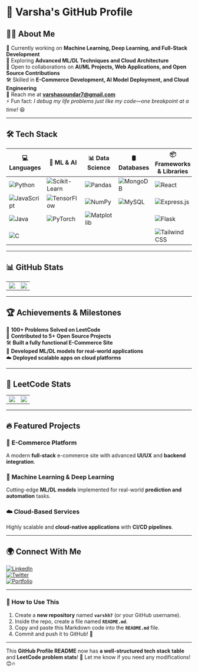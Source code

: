 # 🚀 **Varsha's GitHub Profile**  

## 👩‍💻 About Me  
🔭 Currently working on **Machine Learning, Deep Learning, and Full-Stack Development**  
🌱 Exploring **Advanced ML/DL Techniques and Cloud Architecture**  
👯 Open to collaborations on **AI/ML Projects, Web Applications, and Open Source Contributions**  
🛠️ Skilled in **E-Commerce Development, AI Model Deployment, and Cloud Engineering**  
📧 Reach me at **varshasoundar7@gmail.com**  
⚡ Fun fact: *I debug my life problems just like my code—one breakpoint at a time!* 😆  

---

## 🛠️ Tech Stack  

| 💻 Languages | 🤖 ML & AI | 📊 Data Science | 🛢️ Databases | 📦 Frameworks & Libraries | ☁️ Cloud & DevOps |
|-------------|------------|----------------|--------------|----------------------------|---------------------|
| ![Python](https://img.shields.io/badge/Python-3776AB?style=for-the-badge&logo=python&logoColor=white) | ![Scikit-Learn](https://img.shields.io/badge/Scikit--Learn-F7931E?style=for-the-badge&logo=scikit-learn&logoColor=white) | ![Pandas](https://img.shields.io/badge/Pandas-150458?style=for-the-badge&logo=pandas&logoColor=white) | ![MongoDB](https://img.shields.io/badge/MongoDB-47A248?style=for-the-badge&logo=mongodb&logoColor=white) | ![React](https://img.shields.io/badge/React-61DAFB?style=for-the-badge&logo=react&logoColor=black) | ![AWS](https://img.shields.io/badge/AWS-232F3E?style=for-the-badge&logo=amazon-aws&logoColor=white) |
| ![JavaScript](https://img.shields.io/badge/JavaScript-F7DF1E?style=for-the-badge&logo=javascript&logoColor=black) | ![TensorFlow](https://img.shields.io/badge/TensorFlow-FF6F00?style=for-the-badge&logo=tensorflow&logoColor=white) | ![NumPy](https://img.shields.io/badge/NumPy-013243?style=for-the-badge&logo=numpy&logoColor=white) | ![MySQL](https://img.shields.io/badge/MySQL-4479A1?style=for-the-badge&logo=mysql&logoColor=white) | ![Express.js](https://img.shields.io/badge/Express.js-000000?style=for-the-badge&logo=express&logoColor=white) | ![GCP](https://img.shields.io/badge/GCP-4285F4?style=for-the-badge&logo=google-cloud&logoColor=white) |
| ![Java](https://img.shields.io/badge/Java-007396?style=for-the-badge&logo=java&logoColor=white) | ![PyTorch](https://img.shields.io/badge/PyTorch-EE4C2C?style=for-the-badge&logo=pytorch&logoColor=white) | ![Matplotlib](https://img.shields.io/badge/Matplotlib-11557C?style=for-the-badge&logo=matplotlib&logoColor=white) |  | ![Flask](https://img.shields.io/badge/Flask-000000?style=for-the-badge&logo=flask&logoColor=white) | ![Docker](https://img.shields.io/badge/Docker-2496ED?style=for-the-badge&logo=docker&logoColor=white) |
| ![C](https://img.shields.io/badge/C-00599C?style=for-the-badge&logo=c&logoColor=white) |  |  |  | ![Tailwind CSS](https://img.shields.io/badge/Tailwind%20CSS-38B2AC?style=for-the-badge&logo=tailwind-css&logoColor=white) | ![Kubernetes](https://img.shields.io/badge/Kubernetes-326CE5?style=for-the-badge&logo=kubernetes&logoColor=white) |

---

## 📊 GitHub Stats  

<table>
<tr>
<td>  
<img src="https://github-readme-stats.vercel.app/api?username=varshh7&show_icons=true&theme=radical" />  
</td>  
<td>  
<img src="https://github-readme-streak-stats.herokuapp.com/?user=varshh7&theme=radical" />  
</td>  
</tr>
</table>  

---

## 🏆 Achievements & Milestones  

🎯 **100+ Problems Solved on LeetCode**  
🌟 **Contributed to 5+ Open Source Projects**  
🛠️ **Built a fully functional E-Commerce Site**  
🚀 **Developed ML/DL models for real-world applications**  
☁️ **Deployed scalable apps on cloud platforms**  

---

## 🔢 LeetCode Stats  

<table>
<tr>
<td>  
<img src="https://leetcard.jacoblin.cool/varshh7?theme=dark&font=Karma&ext=activity" />  
</td>
<td>
<img src="https://leetcard.jacoblin.cool/varshh7?theme=dark&font=Karma&ext=contest" />
</td>
</tr>
</table>

---

## 🔥 Featured Projects  

### 🛒 **E-Commerce Platform**  
A modern **full-stack** e-commerce site with advanced **UI/UX** and **backend integration**.  

### 🤖 **Machine Learning & Deep Learning**  
Cutting-edge **ML/DL models** implemented for real-world **prediction and automation** tasks.  

### ☁️ **Cloud-Based Services**  
Highly scalable and **cloud-native applications** with **CI/CD pipelines**.  

---

## 🌍 Connect With Me  

[![LinkedIn](https://img.shields.io/badge/LinkedIn-0A66C2?style=for-the-badge&logo=linkedin&logoColor=white)](https://www.linkedin.com/in/your-link/)  
[![Twitter](https://img.shields.io/badge/Twitter-1DA1F2?style=for-the-badge&logo=twitter&logoColor=white)](https://twitter.com/your-handle/)  
[![Portfolio](https://img.shields.io/badge/Portfolio-000000?style=for-the-badge&logo=web&logoColor=white)](https://yourportfolio.com/)  

---

### 📝 How to Use This  

1. Create a **new repository** named **`varshh7`** (or your GitHub username).
2. Inside the repo, create a file named **`README.md`**.
3. Copy and paste this Markdown code into the **`README.md`** file.
4. Commit and push it to GitHub! 🎉  

---

This **GitHub Profile README** now has **a well-structured tech stack table** and **LeetCode problem stats**! 🚀 Let me know if you need any modifications! 😊🔥  



